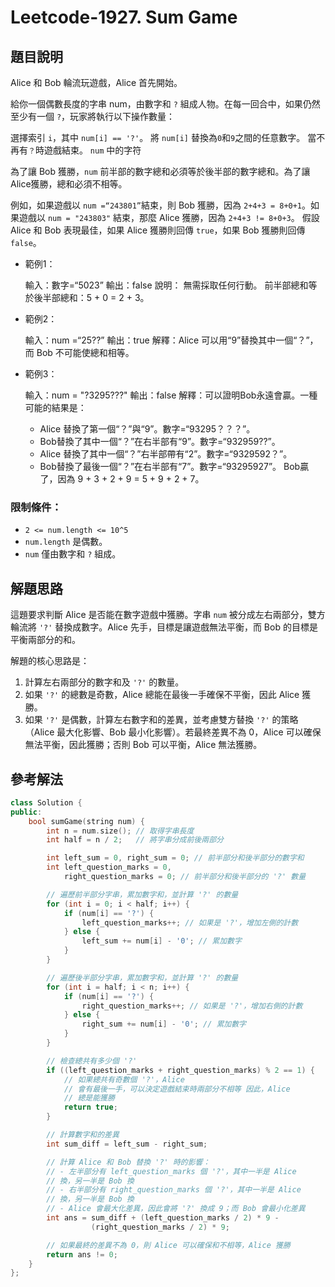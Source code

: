 
# Leetcode-1927. Sum Game
## 題目說明
Alice 和 Bob 輪流玩遊戲，Alice 首先開始。

給你一個偶數長度的字串 num，由數字和 `?` 組成人物。在每一回合中，如果仍然至少有一個 `?`，玩家將執行以下操作數量：

選擇索引 `i`，其中 `num[i] == '?'`。
將 `num[i]` 替換為`0`和`9`之間的任意數字。
當不再有`？`時遊戲結束。 `num` 中的字符

為了讓 Bob 獲勝，`num` 前半部的數字總和必須等於後半部的數字總和。為了讓Alice獲勝，總和必須不相等。

例如，如果遊戲以 `num =“243801”`結束，則 Bob 獲勝，因為 `2+4+3 = 8+0+1`。如果遊戲以 `num = "243803"` 結束，那麼 Alice 獲勝，因為 `2+4+3 != 8+0+3`。
假設 Alice 和 Bob 表現最佳，如果 Alice 獲勝則回傳 `true`，如果 Bob 獲勝則回傳 `false`。



- 範例1：

    輸入：數字=“5023”
    輸出：false
    說明： 無需採取任何行動。
    前半部總和等於後半部總和：5 + 0 = 2 + 3。

- 範例2：

    輸入：num =“25??”
    輸出：true
    解釋：Alice 可以用“9”替換其中一個“？”，而 Bob 不可能使總和相等。

- 範例3：

    輸入：num = "?3295???"
    輸出：false
    解釋：可以證明Bob永遠會贏。一種可能的結果是：
    - Alice 替換了第一個“？”與“9”。數字=“93295？？？”。
    - Bob替換了其中一個“？”在右半部有“9”。數字=“932959??”。
    - Alice 替換了其中一個“？”右半部帶有“2”。數字=“9329592？”。
    - Bob替換了最後一個“？”在右半部有“7”。數字=“93295927”。
    Bob贏了，因為 9 + 3 + 2 + 9 = 5 + 9 + 2 + 7。

### 限制條件：
- `2 <= num.length <= 10^5`
- `num.length` 是偶數。
- `num` 僅由數字和 `?` 組成。

## 解題思路
這題要求判斷 Alice 是否能在數字遊戲中獲勝。字串 `num` 被分成左右兩部分，雙方輪流將 `'?'` 替換成數字。Alice 先手，目標是讓遊戲無法平衡，而 Bob 的目標是平衡兩部分的和。

解題的核心思路是：
1. 計算左右兩部分的數字和及 `'?'` 的數量。
2. 如果 `'?'` 的總數是奇數，Alice 總能在最後一手確保不平衡，因此 Alice 獲勝。
3. 如果 `'?'` 是偶數，計算左右數字和的差異，並考慮雙方替換 `'?'` 的策略（Alice 最大化影響、Bob 最小化影響）。若最終差異不為 0，Alice 可以確保無法平衡，因此獲勝；否則 Bob 可以平衡，Alice 無法獲勝。

## 參考解法
```cpp title="C++" showLineNumbers
class Solution {
public:
    bool sumGame(string num) {
        int n = num.size(); // 取得字串長度
        int half = n / 2;   // 將字串分成前後兩部分

        int left_sum = 0, right_sum = 0; // 前半部分和後半部分的數字和
        int left_question_marks = 0,
            right_question_marks = 0; // 前半部分和後半部分的 '?' 數量

        // 遍歷前半部分字串，累加數字和，並計算 '?' 的數量
        for (int i = 0; i < half; i++) {
            if (num[i] == '?') {
                left_question_marks++; // 如果是 '?'，增加左側的計數
            } else {
                left_sum += num[i] - '0'; // 累加數字
            }
        }

        // 遍歷後半部分字串，累加數字和，並計算 '?' 的數量
        for (int i = half; i < n; i++) {
            if (num[i] == '?') {
                right_question_marks++; // 如果是 '?'，增加右側的計數
            } else {
                right_sum += num[i] - '0'; // 累加數字
            }
        }

        // 檢查總共有多少個 '?'
        if ((left_question_marks + right_question_marks) % 2 == 1) {
            // 如果總共有奇數個 '?'，Alice
            // 會有最後一手，可以決定遊戲結束時兩部分不相等 因此，Alice
            // 總是能獲勝
            return true;
        }

        // 計算數字和的差異
        int sum_diff = left_sum - right_sum;

        // 計算 Alice 和 Bob 替換 '?' 時的影響：
        // - 左半部分有 left_question_marks 個 '?'，其中一半是 Alice
        // 換，另一半是 Bob 換
        // - 右半部分有 right_question_marks 個 '?'，其中一半是 Alice
        // 換，另一半是 Bob 換
        // - Alice 會最大化差異，因此會將 '?' 換成 9；而 Bob 會最小化差異
        int ans = sum_diff + (left_question_marks / 2) * 9 -
                  (right_question_marks / 2) * 9;

        // 如果最終的差異不為 0，則 Alice 可以確保和不相等，Alice 獲勝
        return ans != 0;
    }
};
```
